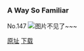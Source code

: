 ### A Way So Familiar
No.147
![图片不见了~~~](https://imgs.xkcd.com/comics/a_way_so_familiar.png)

[原址](https://xkcd.com//147) [下载](https://imgs.xkcd.com/comics/a_way_so_familiar.png)

